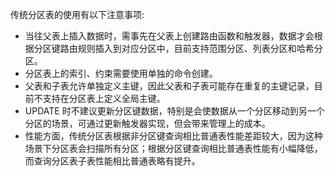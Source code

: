 
传统分区表的使用有以下注意事项:
* 当往父表上插入数据时，需事先在父表上创建路由函数和触发器，数据才会根据分区键路由规则插入到对应分区中，目前支持范围分区、列表分区和哈希分区。
* 分区表上的索引、约束需要使用单独的命令创建。
* 父表和子表允许单独定义主键，因此父表和子表可能存在重复的主键记录，目前不支持在分区表上定义全局主键。
* UPDATE 时不建议更新分区键数据，特别是会使数据从一个分区移动到另一个分区的场景，可通过更新触发器实现，但会带来管理上的成本。
* 性能方面，传统分区表根据非分区键查询相比普通表性能差距较大，因为这种场景下分区表会扫描所有分区；根据分区键查询相比普通表性能有小幅降低，而查询分区表子表性能相比普通表略有提升。
